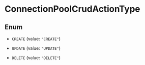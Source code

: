 

# ConnectionPoolCrudActionType

## Enum


* `CREATE` (value: `"CREATE"`)

* `UPDATE` (value: `"UPDATE"`)

* `DELETE` (value: `"DELETE"`)



